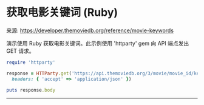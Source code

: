 # 获取电影关键词 (Ruby)

来源: https://developer.themoviedb.org/reference/movie-keywords

演示使用 Ruby 获取电影关键词。此示例使用 'httparty' gem 向 API 端点发出 GET 请求。

```ruby
require 'httparty'

response = HTTParty.get('https://api.themoviedb.org/3/movie/movie_id/keywords',
  headers: { 'accept' => 'application/json' })

puts response.body
```

--------------------------------
